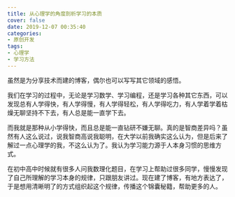 ```yaml
---
title: 从心理学的角度剖析学习的本质
cover: false
date: 2019-12-07 00:35:40
categories:
- 原创开发
tags:
- 心理学
- 学习方法
---
```


虽然是为分享技术而建的博客，偶尔也可以写写其它领域的感悟。

我们在学习的过程中，无论是学习数学、学习编程，还是学习各种其它东西，可以发现总有人学得快，有人学得慢，有人学得轻松，有人学得吃力，有人学着学着枯燥无聊坚持不下去，有人总是能一直学下去。

而我就是那种从小学得快，而且总是能一直钻研不嫌无聊。真的是智商差异吗？虽然有人这么说过，说我智商高说我聪明，在大学以前我确实这么认为，但是后来了解过一点心理学的我，不这么认为了。我认为学习能力源于人本身习惯的思维方式。

在初中高中时候就有很多人问我数理化题目，在学习上帮助过很多同学，慢慢发现了自己所理解的学习本身的规律，只跟朋友讲过。现在建了博客，有地方表达了，于是想用清晰明了的方式组织起这个规律，传播这个锦囊秘籍，帮助更多的人。

<!--more-->

